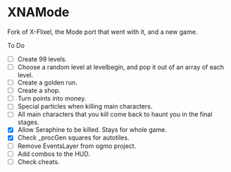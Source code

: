 XNAMode
=======

Fork of X-Flixel, the Mode port that went with it, and a new game.

To Do
- [ ] Create 99 levels.
- [ ] Choose a random level at levelbegin, and pop it out of an array of each level.
- [ ] Create a golden run.
- [ ] Create a shop.
- [ ] Turn points into money.
- [ ] Special particles when killing main characters.
- [ ] All main characters that you kill come back to haunt you in the final stages.
- [x] Allow Seraphine to be killed. Stays for whole game.
- [x] Check _procGen squares for autotiles.
- [ ] Remove EventsLayer from ogmo project.
- [ ] Add combos to the HUD.
- [ ] Check cheats.
